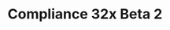---
layout: post
title: Compliance 32x Beta 2
permalink: /compliance32x/B2
header-img: https://database.faithfulpack.net/images/website/posts/32x/B2.jpg

long_text: |
  Beta 2 has released! There are a lot of new additions to the pack in beta 2, from all different parts of the game. It adds fixes for broken textures and miscellaneous textures on our way to completion of the pack.

main_changelog: changelogs/compliance32

download:
  - Java - 1.16.5 (GitHub):
    - https://github.com/Faithful-Resource-Pack/Resource-Pack-32x/releases/download/beta-2/Compliance-32x-Java-Beta-2.zip
  - Java - 1.16.5 (CurseForge):
    - https://www.curseforge.com/minecraft/texture-packs/faithful-32x/download/3202843
  - Bedrock - 1.16.200 (GitHub):
    - https://github.com/Faithful-Resource-Pack/Faithful-Bedrock-32x/releases/download/beta-2/Compliance-32x-Bedrock-Beta-2.mcpack

---